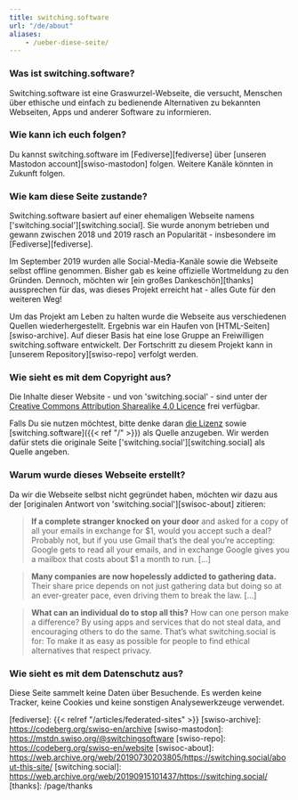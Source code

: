 ```yaml
---
title: switching.software
url: "/de/about"
aliases:
    - /ueber-diese-seite/
---
```


### Was ist switching.software?

Switching.software ist eine Graswurzel-Webseite, die versucht, Menschen über ethische und einfach zu bedienende Alternativen zu bekannten Webseiten, Apps und anderer Software zu informieren. 

### Wie kann ich euch folgen?

Du kannst switching.software im [Fediverse][fediverse] über [unseren Mastodon account][swiso-mastodon] folgen. Weitere Kanäle könnten in Zukunft folgen.

### Wie kam diese Seite zustande?

Switching.software basiert auf einer ehemaligen Webseite namens ['switching.social'][switching.social]. Sie wurde anonym betrieben und gewann zwischen 2018 und 2019 rasch an Popularität - insbesondere im [Fediverse][fediverse].

Im September 2019 wurden alle Social-Media-Kanäle sowie die Webseite selbst offline genommen. Bisher gab es keine offizielle Wortmeldung zu den Gründen. Dennoch, möchten wir [ein großes Dankeschön][thanks] aussprechen für das, was dieses Projekt erreicht hat - alles Gute für den weiteren Weg!

Um das Projekt am Leben zu halten wurde die Webseite aus verschiedenen Quellen wiederhergestellt. Ergebnis war ein Haufen von [HTML-Seiten][swiso-archive]. Auf dieser Basis hat eine lose Gruppe an Freiwilligen switching.software entwickelt. Der Fortschritt zu diesem Projekt kann in [unserem Repository][swiso-repo] verfolgt werden.

### Wie sieht es mit dem Copyright aus?

Die Inhalte dieser Website - und von 'switching.social' - sind unter der [Creative Commons Attribution Sharealike 4.0 Licence][cc] frei verfügbar. 

Falls Du sie nutzen möchtest, bitte denke daran [die Lizenz][cc] sowie [switching.software]({{< ref "/" >}}) als Quelle anzugeben. Wir werden dafür stets die originale Seite ['switching.social'][switching.social] als Quelle angeben.

### Warum wurde dieses Webseite erstellt?

Da wir die Webseite selbst nicht gegründet haben, möchten wir dazu aus der [originalen Antwort von 'switching.social'][swisoc-about] zitieren:

> **If a complete stranger knocked on your door** and asked for a copy of all your emails in exchange for $1, would you accept such a deal? Probably not, but if you use Gmail that’s the deal you’re accepting: Google gets to read all your emails, and in exchange Google gives you a mailbox that costs about $1 a month to run. [...]

> **Many companies are now hopelessly addicted to gathering data.** Their share price depends on not just gathering data but doing so at an ever-greater pace, even driving them to break the law. [...]

> **What can an individual do to stop all this?** How can one person make a difference? By using apps and services that do not steal data, and encouraging others to do the same. That’s what switching.social is for: To make it as easy as possible for people to find ethical alternatives that respect privacy.

### Wie sieht es mit dem Datenschutz aus?

Diese Seite sammelt keine Daten über Besuchende. Es werden keine Tracker, keine Cookies und keine sonstigen Analysewerkzeuge verwendet.

[cc]: https://creativecommons.org/licenses/by-sa/4.0/
[fediverse]: {{< relref "/articles/federated-sites" >}}
[swiso-archive]: https://codeberg.org/swiso-en/archive
[swiso-mastodon]: https://mstdn.swiso.org/@switchingsoftware
[swiso-repo]: https://codeberg.org/swiso-en/website
[swisoc-about]: https://web.archive.org/web/20190730203805/https://switching.social/about-this-site/
[switching.social]: https://web.archive.org/web/20190915101437/https://switching.social/
[thanks]: /page/thanks